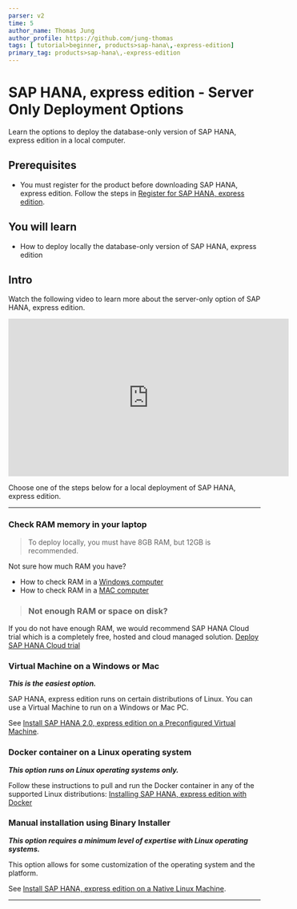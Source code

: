```yaml
---
parser: v2
time: 5
author_name: Thomas Jung
author_profile: https://github.com/jung-thomas
tags: [ tutorial>beginner, products>sap-hana\,-express-edition]
primary_tag: products>sap-hana\,-express-edition
---
```


# SAP HANA, express edition - Server Only Deployment Options
<!-- description --> Learn the options to deploy the database-only version of SAP HANA, express edition in a local computer.

## Prerequisites  
 - You must register for the product before downloading SAP HANA, express edition. Follow the steps in [Register for SAP HANA, express edition](hxe-ua-register).

## You will learn  
  - How to deploy locally the database-only version of SAP HANA, express edition

## Intro
Watch the following video to learn more about the server-only option of SAP HANA, express edition.

<iframe width="560" height="315" src="https://www.youtube.com/embed/FeA2w6Psjto" frameborder="0" allow="accelerometer; autoplay; encrypted-media; gyroscope; picture-in-picture" allowfullscreen></iframe>

Choose one of the steps below for a local deployment of SAP HANA, express edition.

---

### Check RAM memory in your laptop


>To deploy locally, you must have 8GB RAM, but 12GB is recommended.

Not sure how much RAM you have?

 - How to check RAM in a [Windows computer](https://developers.sap.com/tutorials/hxe-ram-disk-ms.html)
 - How to check RAM in a [MAC computer](https://developers.sap.com/tutorials/hxe-ram-disk-mac.html)

> ###  Not enough RAM or space on disk?
If you do not have enough RAM, we would recommend SAP HANA Cloud trial which is a completely free, hosted and cloud managed solution. [Deploy SAP HANA Cloud trial](hana-cloud-deploying)

### Virtual Machine on a Windows or Mac

***This is the easiest option.***

SAP HANA, express edition runs on certain distributions of Linux. You can use a Virtual Machine to run on a Windows or Mac PC.

See [Install SAP HANA 2.0, express edition on a Preconfigured Virtual Machine](group.hxe-install-vm).



### Docker container on a Linux operating system

***This option runs on Linux operating systems only.***

Follow these instructions to pull and run the Docker container in any of the supported Linux distributions: [Installing SAP HANA, express edition with Docker](hxe-ua-install-using-docker)



### Manual installation using Binary Installer

***This option requires a minimum level of expertise with Linux operating systems.***

This option allows for some customization of the operating system and the platform.

See [Install SAP HANA, express edition on a Native Linux Machine](group.hxe-install-binary).




---
